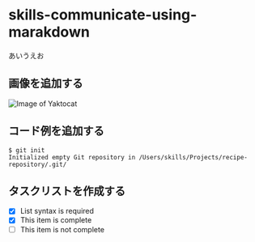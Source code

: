 # skills-communicate-using-marakdown

あいうえお

## 画像を追加する
![Image of Yaktocat](https://octodex.github.com/images/yaktocat.png)

## コード例を追加する
```
$ git init
Initialized empty Git repository in /Users/skills/Projects/recipe-repository/.git/
```
## タスクリストを作成する
- [x] List syntax is required
- [x] This item is complete
- [ ] This item is not complete
